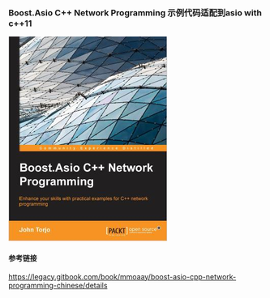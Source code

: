 ### Boost.Asio C++ Network Programming 示例代码适配到asio with c++11

![封面](cover.jpg)

#### 参考链接
<https://legacy.gitbook.com/book/mmoaay/boost-asio-cpp-network-programming-chinese/details>
